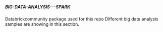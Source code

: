 ##### BIG-DATA-ANALYSIS---SPARK
Databrickcommunity package used for this repo
Different big data analysis samples are showing in this section.
